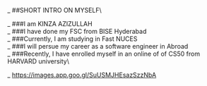 _ ##SHORT INTRO ON MYSELF\

_ ###I am KINZA AZIZULLAH\
_ ###I have done my FSC from BISE Hyderabad\
_ ###Currently, I am studying in Fast NUCES\
_ ###I will persue my career as a software engineer in Abroad\
_ ###Recently, I have enrolled myself in an online of of CS50 from HARVARD university\

_ https://images.app.goo.gl/SuUSMJHEsazSzzNbA
